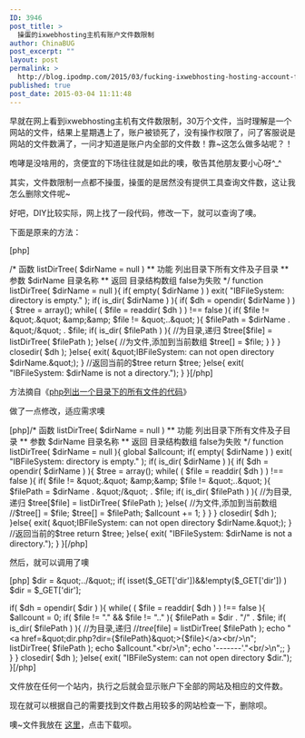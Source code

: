 ```yaml
---
ID: 3946
post_title: >
  操蛋的ixwebhosting主机有账户文件数限制
author: ChinaBUG
post_excerpt: ""
layout: post
permalink: >
  http://blog.ipodmp.com/2015/03/fucking-ixwebhosting-hosting-account-files-number-limit.html
published: true
post_date: 2015-03-04 11:11:48
---
```

早就在网上看到ixwebhosting主机有文件数限制，30万个文件，当时理解是一个网站的文件，结果上星期遇上了，账户被锁死了，没有操作权限了，问了客服说是网站的文件数满了，一问才知道是账户内全部的文件数！靠~这怎么做多站呢？！

咆哮是没啥用的，贪便宜的下场往往就是如此的噢，敬告其他朋友要小心呀^_^

其实，文件数限制一点都不操蛋，操蛋的是居然没有提供工具查询文件数，这让我怎么删除文件呢~

好吧，DIY比较实际，网上找了一段代码，修改一下，就可以查询了噢。

下面是原来的方法：


[php]

/* 函数 listDirTree( $dirName = null )
** 功能 列出目录下所有文件及子目录
** 参数 $dirName 目录名称
** 返回 目录结构数组 false为失败
*/
function listDirTree( $dirName = null ){
if( empty( $dirName ) ) exit( &quot;IBFileSystem: directory is empty.&quot; );
if( is_dir( $dirName ) ){
if( $dh = opendir( $dirName ) ){
$tree = array();
while( ( $file = readdir( $dh ) ) !== false ){
if( $file != &quot;.&quot; &amp;&amp; $file != &quot;..&quot; ){
$filePath = $dirName . &quot;/&quot; . $file;
if( is_dir( $filePath ) ){ //为目录,递归
$tree[$file] = listDirTree( $filePath );
}else{ //为文件,添加到当前数组
$tree[] = $file;
}
}
}
closedir( $dh );
}else{
exit( &quot;IBFileSystem: can not open directory $dirName.&quot;);
}
//返回当前的$tree
return $tree;
}else{
exit( &quot;IBFileSystem: $dirName is not a directory.&quot;);
}
}[/php]


方法摘自《<a href="http://www.jb51.net/article/31490.htm">php列出一个目录下的所有文件的代码</a>》

做了一点修改，适应需求噢


[php]/* 函数 listDirTree( $dirName = null )
** 功能 列出目录下所有文件及子目录
** 参数 $dirName 目录名称
** 返回 目录结构数组 false为失败
*/
function listDirTree( $dirName = null ){
global $allcount;
if( empty( $dirName ) ) exit( &quot;IBFileSystem: directory is empty.&quot; );
if( is_dir( $dirName ) ){
if( $dh = opendir( $dirName ) ){
$tree = array();
while( ( $file = readdir( $dh ) ) !== false ){
if( $file != &quot;.&quot; &amp;&amp; $file != &quot;..&quot; ){
$filePath = $dirName . &quot;/&quot; . $file;
if( is_dir( $filePath ) ){ //为目录,递归
$tree[$file] = listDirTree( $filePath );
}else{ //为文件,添加到当前数组
//$tree[] = $file;
$tree[] = $filePath;
$allcount += 1;
}
}
}
closedir( $dh );
}else{
exit( &quot;IBFileSystem: can not open directory $dirName.&quot;);
}
//返回当前的$tree
return $tree;
}else{
exit( &quot;IBFileSystem: $dirName is not a directory.&quot;);
}
}[/php]


然后，就可以调用了噢


[php]
$dir = &quot;../&quot;;
if( isset($_GET['dir'])&amp;&amp;!empty($_GET['dir']) ) $dir = $_GET['dir'];

if( $dh = opendir( $dir ) ){
while( ( $file = readdir( $dh ) ) !== false ){
$allcount = 0;
if( $file != &quot;.&quot; &amp;&amp; $file != &quot;..&quot; ){
$filePath = $dir . &quot;/&quot; . $file;
if( is_dir( $filePath ) ){ //为目录,递归
//$tree[$file] = listDirTree( $filePath );
echo &quot;&lt;a href=\&quot;dir.php?dir={$filePath}\&quot;&gt;{$file}&lt;/a&gt;&lt;br/&gt;\n&quot;;
listDirTree( $filePath );
echo $allcount.&quot;&lt;br/&gt;\n&quot;;
echo '-------'.&quot;&lt;br/&gt;\n&quot;;;
}
}
}
closedir( $dh );
}else{
exit( &quot;IBFileSystem: can not open directory $dir.&quot;);
}[/php]


文件放在任何一个站内，执行之后就会显示账户下全部的网站及相应的文件数。

现在就可以根据自己的需要找到文件数占用较多的网站检查一下，删除呗。

噢~文件我放在 <a href="http://files1.91zhaota.com/php/201503/php_dir_count_files.rar">这里</a>，点击下载呗。